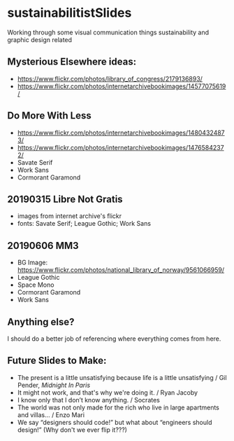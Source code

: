 # sustainabilitistSlides
Working through some visual communication things sustainability and graphic design related

## Mysterious Elsewhere ideas:  
- https://www.flickr.com/photos/library_of_congress/2179136893/  
- https://www.flickr.com/photos/internetarchivebookimages/14577075619/  

## Do More With Less
- https://www.flickr.com/photos/internetarchivebookimages/14804324873/
- https://www.flickr.com/photos/internetarchivebookimages/14765842372/
- Savate Serif
- Work Sans
- Cormorant Garamond

## 20190315 Libre Not Gratis
- images from internet archive's flickr 
- fonts: Savate Serif; League Gothic; Work Sans

## 20190606 MM3
- BG Image: https://www.flickr.com/photos/national_library_of_norway/9561066959/
- League Gothic
- Space Mono
- Cormorant Garamond
- Work Sans

## Anything else? 
I should do a better job of referencing where everything comes from here.

## Future Slides to Make:
- The present is a little unsatisfying because life is a little unsatisfying / Gil Pender, _Midnight In Paris_
- It might not work, and that's why we're doing it. / Ryan Jacoby
- I know only that I don’t know anything. / Socrates
- The world was not only made for the rich who live in large apartments and villas... / Enzo Mari
- We say “designers should code!” but what about “engineers should design!” (Why don't we ever flip it???)
